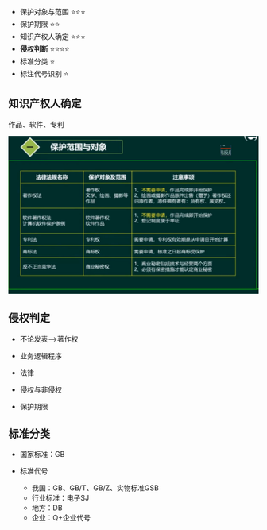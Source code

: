 

- 保护对象与范围 ⭐⭐⭐
- 保护期限 ⭐⭐
- 知识产权人确定 ⭐⭐⭐
- **侵权判断** ⭐⭐⭐⭐
- 标准分类 ⭐
- 标注代号识别 ⭐


## 知识产权人确定
作品、软件、专利




![](../知识点图/产权_保护对象与范围.jpg)

## 侵权判定

- 不论发表-->著作权
- 业务逻辑程序
- 法律

- 侵权与非侵权

- 保护期限


## 标准分类

- 国家标准：GB


- 标准代号
  - 我国：GB、GB/T、GB/Z、实物标准GSB
  - 行业标准：电子SJ
  - 地方：DB
  - 企业：Q+企业代号


